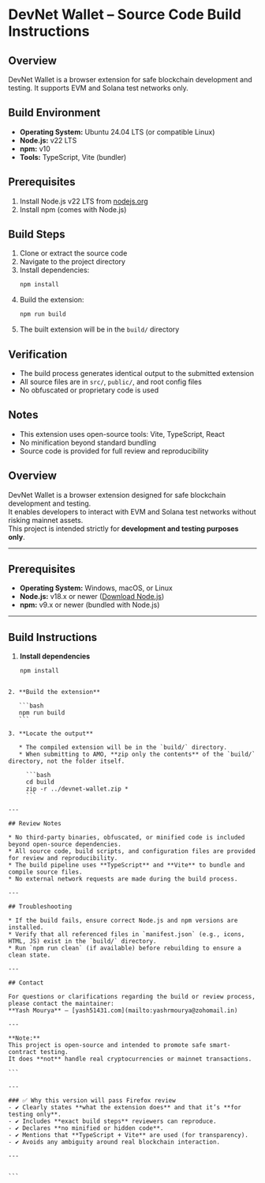 

# DevNet Wallet – Source Code Build Instructions

## Overview
DevNet Wallet is a browser extension for safe blockchain development and testing. It supports EVM and Solana test networks only.

## Build Environment
- **Operating System:** Ubuntu 24.04 LTS (or compatible Linux)
- **Node.js:** v22 LTS
- **npm:** v10
- **Tools:** TypeScript, Vite (bundler)

## Prerequisites
1. Install Node.js v22 LTS from [nodejs.org](https://nodejs.org/)
2. Install npm (comes with Node.js)

## Build Steps
1. Clone or extract the source code
2. Navigate to the project directory
3. Install dependencies:
   ```bash
   npm install
   ```
4. Build the extension:
   ```bash
   npm run build
   ```
5. The built extension will be in the `build/` directory

## Verification
- The build process generates identical output to the submitted extension
- All source files are in `src/`, `public/`, and root config files
- No obfuscated or proprietary code is used

## Notes
- This extension uses open-source tools: Vite, TypeScript, React
- No minification beyond standard bundling
- Source code is provided for full review and reproducibility

## Overview
DevNet Wallet is a browser extension designed for safe blockchain development and testing.  
It enables developers to interact with EVM and Solana test networks without risking mainnet assets.  
This project is intended strictly for **development and testing purposes only**.

---

## Prerequisites

- **Operating System:** Windows, macOS, or Linux  
- **Node.js:** v18.x or newer ([Download Node.js](https://nodejs.org/))  
- **npm:** v9.x or newer (bundled with Node.js)

---

## Build Instructions

1. **Install dependencies**
   ```bash
   npm install
````

2. **Build the extension**

   ```bash
   npm run build
   ```

3. **Locate the output**

   * The compiled extension will be in the `build/` directory.
   * When submitting to AMO, **zip only the contents** of the `build/` directory, not the folder itself.

     ```bash
     cd build
     zip -r ../devnet-wallet.zip *
     ```

---

## Review Notes

* No third-party binaries, obfuscated, or minified code is included beyond open-source dependencies.
* All source code, build scripts, and configuration files are provided for review and reproducibility.
* The build pipeline uses **TypeScript** and **Vite** to bundle and compile source files.
* No external network requests are made during the build process.

---

## Troubleshooting

* If the build fails, ensure correct Node.js and npm versions are installed.
* Verify that all referenced files in `manifest.json` (e.g., icons, HTML, JS) exist in the `build/` directory.
* Run `npm run clean` (if available) before rebuilding to ensure a clean state.

---

## Contact

For questions or clarifications regarding the build or review process, please contact the maintainer:
**Yash Mourya** – [yash51431.com](mailto:yashrmourya@zohomail.in)

---

**Note:**
This project is open-source and intended to promote safe smart-contract testing.
It does **not** handle real cryptocurrencies or mainnet transactions.

```

---

### ✅ Why this version will pass Firefox review
- ✔️ Clearly states **what the extension does** and that it’s **for testing only**.  
- ✔️ Includes **exact build steps** reviewers can reproduce.  
- ✔️ Declares **no minified or hidden code**.  
- ✔️ Mentions that **TypeScript + Vite** are used (for transparency).  
- ✔️ Avoids any ambiguity around real blockchain interaction.  

---


```

